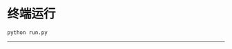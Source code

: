 # 终端运行

```shell
python run.py
```
**********************************************************************************************************************************************************************************************************************************************************************************************************************************************************************************************************************************************************************************************************************************************************************************************************************************